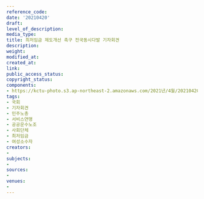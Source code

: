 ```yaml
---
reference_code: 
date: '20210420'
draft: 
level_of_description: 
media_type: 
title: 최저임금 제도개선 촉구 전국동시다발 기자회견
description: 
weight: 
modified_at: 
created_at: 
link: 
public_access_status: 
copyright_status: 
components:
- https://kctu-photo.s3.ap-northeast-2.amazonaws.com/2021년/4월/20210420-최저임금+제도개선+촉구+전국동시다발+기자회견_국회_기자회견_민주노총_서비스연맹_공공운수노조_사회단체_최저임금_여성소수자/_5D46788.jpg
tags:
- 국회
- 기자회견
- 민주노총
- 서비스연맹
- 공공운수노조
- 사회단체
- 최저임금
- 여성소수자
creators:
- 
subjects:
- 
sources:
- 
venues:
- 
---
```

